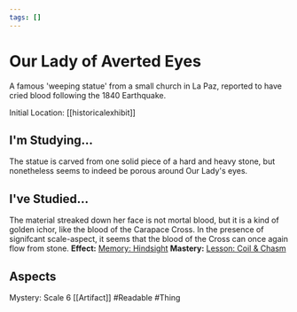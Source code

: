 ```yaml
---
tags: []
---
```

# Our Lady of Averted Eyes
A famous 'weeping statue' from a small church in La Paz, reported to have cried blood following the 1840 Earthquake.

Initial Location: [[historicalexhibit]]
## I'm Studying...
The statue is carved from one solid piece of a hard and heavy stone, but nonetheless seems to indeed be porous around Our Lady's eyes.
## I've Studied...
The material streaked down her face is not mortal blood, but it is a kind of golden ichor, like the blood of the Carapace Cross. In the presence of signifcant scale-aspect, it seems that the blood of the Cross can once again flow from stone.
**Effect:** [Memory: Hindsight](https://uadaf.theevilroot.xyz/rowenarium/element/mem.hindsight)
**Mastery:** [Lesson: Coil & Chasm](https://uadaf.theevilroot.xyz/rowenarium/element/x.coil.chasm)
## Aspects
Mystery: Scale 6
[[Artifact]]
#Readable
#Thing


